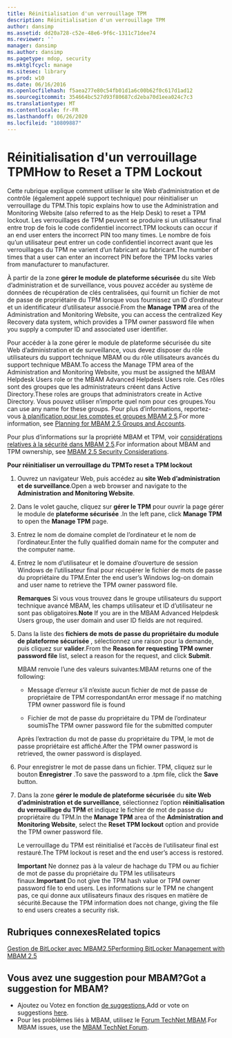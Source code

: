 ```yaml
---
title: Réinitialisation d'un verrouillage TPM
description: Réinitialisation d'un verrouillage TPM
author: dansimp
ms.assetid: dd20a728-c52e-48e6-9f6c-1311c71dee74
ms.reviewer: ''
manager: dansimp
ms.author: dansimp
ms.pagetype: mdop, security
ms.mktglfcycl: manage
ms.sitesec: library
ms.prod: w10
ms.date: 06/16/2016
ms.openlocfilehash: f5aea277e80c54fb01d1a6c00b62f0c617d1ad12
ms.sourcegitcommit: 354664bc527d93f80687cd2eba70d1eea024c7c3
ms.translationtype: MT
ms.contentlocale: fr-FR
ms.lasthandoff: 06/26/2020
ms.locfileid: "10809887"
---
```

# <span data-ttu-id="085f0-103">Réinitialisation d'un verrouillage TPM</span><span class="sxs-lookup"><span data-stu-id="085f0-103">How to Reset a TPM Lockout</span></span>


<span data-ttu-id="085f0-104">Cette rubrique explique comment utiliser le site Web d’administration et de contrôle (également appelé support technique) pour réinitialiser un verrouillage du TPM.</span><span class="sxs-lookup"><span data-stu-id="085f0-104">This topic explains how to use the Administration and Monitoring Website (also referred to as the Help Desk) to reset a TPM lockout.</span></span> <span data-ttu-id="085f0-105">Les verrouillages de TPM peuvent se produire si un utilisateur final entre trop de fois le code confidentiel incorrect.</span><span class="sxs-lookup"><span data-stu-id="085f0-105">TPM lockouts can occur if an end user enters the incorrect PIN too many times.</span></span> <span data-ttu-id="085f0-106">Le nombre de fois qu’un utilisateur peut entrer un code confidentiel incorrect avant que les verrouillages du TPM ne varient d’un fabricant au fabricant.</span><span class="sxs-lookup"><span data-stu-id="085f0-106">The number of times that a user can enter an incorrect PIN before the TPM locks varies from manufacturer to manufacturer.</span></span>

<span data-ttu-id="085f0-107">À partir de la zone **gérer le module de plateforme sécurisée** du site Web d’administration et de surveillance, vous pouvez accéder au système de données de récupération de clés centralisées, qui fournit un fichier de mot de passe de propriétaire du TPM lorsque vous fournissez un ID d’ordinateur et un identificateur d’utilisateur associé.</span><span class="sxs-lookup"><span data-stu-id="085f0-107">From the **Manage TPM** area of the Administration and Monitoring Website, you can access the centralized Key Recovery data system, which provides a TPM owner password file when you supply a computer ID and associated user identifier.</span></span>

<span data-ttu-id="085f0-108">Pour accéder à la zone gérer le module de plateforme sécurisée du site Web d’administration et de surveillance, vous devez disposer du rôle utilisateurs du support technique MBAM ou du rôle utilisateurs avancés du support technique MBAM.</span><span class="sxs-lookup"><span data-stu-id="085f0-108">To access the Manage TPM area of the Administration and Monitoring Website, you must be assigned the MBAM Helpdesk Users role or the MBAM Advanced Helpdesk Users role.</span></span> <span data-ttu-id="085f0-109">Ces rôles sont des groupes que les administrateurs créent dans Active Directory.</span><span class="sxs-lookup"><span data-stu-id="085f0-109">These roles are groups that administrators create in Active Directory.</span></span> <span data-ttu-id="085f0-110">Vous pouvez utiliser n’importe quel nom pour ces groupes.</span><span class="sxs-lookup"><span data-stu-id="085f0-110">You can use any name for these groups.</span></span> <span data-ttu-id="085f0-111">Pour plus d’informations, reportez-vous [à planification pour les comptes et groupes MBAM 2,5](planning-for-mbam-25-groups-and-accounts.md#bkmk-helpdesk-roles).</span><span class="sxs-lookup"><span data-stu-id="085f0-111">For more information, see [Planning for MBAM 2.5 Groups and Accounts](planning-for-mbam-25-groups-and-accounts.md#bkmk-helpdesk-roles).</span></span>

<span data-ttu-id="085f0-112">Pour plus d’informations sur la propriété MBAM et TPM, voir [considérations relatives à la sécurité dans MBAM 2,5](mbam-25-security-considerations.md#bkmk-tpm).</span><span class="sxs-lookup"><span data-stu-id="085f0-112">For information about MBAM and TPM ownership, see [MBAM 2.5 Security Considerations](mbam-25-security-considerations.md#bkmk-tpm).</span></span>

**<span data-ttu-id="085f0-113">Pour réinitialiser un verrouillage du TPM</span><span class="sxs-lookup"><span data-stu-id="085f0-113">To reset a TPM lockout</span></span>**

1.  <span data-ttu-id="085f0-114">Ouvrez un navigateur Web, puis accédez au **site Web d’administration et de surveillance**.</span><span class="sxs-lookup"><span data-stu-id="085f0-114">Open a web browser and navigate to the **Administration and Monitoring Website**.</span></span>

2.  <span data-ttu-id="085f0-115">Dans le volet gauche, cliquez sur **gérer le TPM** pour ouvrir la page gérer le module de **plateforme sécurisée** .</span><span class="sxs-lookup"><span data-stu-id="085f0-115">In the left pane, click **Manage TPM** to open the **Manage TPM** page.</span></span>

3.  <span data-ttu-id="085f0-116">Entrez le nom de domaine complet de l’ordinateur et le nom de l’ordinateur.</span><span class="sxs-lookup"><span data-stu-id="085f0-116">Enter the fully qualified domain name for the computer and the computer name.</span></span>

4.  <span data-ttu-id="085f0-117">Entrez le nom d’utilisateur et le domaine d’ouverture de session Windows de l’utilisateur final pour récupérer le fichier de mots de passe du propriétaire du TPM.</span><span class="sxs-lookup"><span data-stu-id="085f0-117">Enter the end user’s Windows log-on domain and user name to retrieve the TPM owner password file.</span></span>

    <span data-ttu-id="085f0-118">**Remarques**  Si vous vous trouvez dans le groupe utilisateurs du support technique avancé MBAM, les champs utilisateur et ID d’utilisateur ne sont pas obligatoires.</span><span class="sxs-lookup"><span data-stu-id="085f0-118">**Note** If you are in the MBAM Advanced Helpdesk Users group, the user domain and user ID fields are not required.</span></span>

     

5.  <span data-ttu-id="085f0-119">Dans la liste des **fichiers de mots de passe du propriétaire du module de plateforme sécurisée** , sélectionnez une raison pour la demande, puis cliquez sur **valider**.</span><span class="sxs-lookup"><span data-stu-id="085f0-119">From the **Reason for requesting TPM owner password file** list, select a reason for the request, and click **Submit**.</span></span>

    <span data-ttu-id="085f0-120">MBAM renvoie l’une des valeurs suivantes:</span><span class="sxs-lookup"><span data-stu-id="085f0-120">MBAM returns one of the following:</span></span>

    -   <span data-ttu-id="085f0-121">Message d’erreur s’il n’existe aucun fichier de mot de passe de propriétaire de TPM correspondant</span><span class="sxs-lookup"><span data-stu-id="085f0-121">An error message if no matching TPM owner password file is found</span></span>

    -   <span data-ttu-id="085f0-122">Fichier de mot de passe du propriétaire du TPM de l’ordinateur soumis</span><span class="sxs-lookup"><span data-stu-id="085f0-122">The TPM owner password file for the submitted computer</span></span>

    <span data-ttu-id="085f0-123">Après l’extraction du mot de passe du propriétaire du TPM, le mot de passe propriétaire est affiché.</span><span class="sxs-lookup"><span data-stu-id="085f0-123">After the TPM owner password is retrieved, the owner password is displayed.</span></span>

6.  <span data-ttu-id="085f0-124">Pour enregistrer le mot de passe dans un fichier. TPM, cliquez sur le bouton **Enregistrer** .</span><span class="sxs-lookup"><span data-stu-id="085f0-124">To save the password to a .tpm file, click the **Save** button.</span></span>

7.  <span data-ttu-id="085f0-125">Dans la zone **gérer le module de plateforme sécurisée** du **site Web d’administration et de surveillance**, sélectionnez l’option **réinitialisation du verrouillage du TPM** et indiquez le fichier de mot de passe du propriétaire du TPM.</span><span class="sxs-lookup"><span data-stu-id="085f0-125">In the **Manage TPM** area of the **Administration and Monitoring Website**, select the **Reset TPM lockout** option and provide the TPM owner password file.</span></span>

    <span data-ttu-id="085f0-126">Le verrouillage du TPM est réinitialisé et l’accès de l’utilisateur final est restauré.</span><span class="sxs-lookup"><span data-stu-id="085f0-126">The TPM lockout is reset and the end user’s access is restored.</span></span>

    <span data-ttu-id="085f0-127">**Important**  Ne donnez pas à la valeur de hachage du TPM ou au fichier de mot de passe du propriétaire du TPM les utilisateurs finaux.</span><span class="sxs-lookup"><span data-stu-id="085f0-127">**Important** Do not give the TPM hash value or TPM owner password file to end users.</span></span> <span data-ttu-id="085f0-128">Les informations sur le TPM ne changent pas, ce qui donne aux utilisateurs finaux des risques en matière de sécurité.</span><span class="sxs-lookup"><span data-stu-id="085f0-128">Because the TPM information does not change, giving the file to end users creates a security risk.</span></span>

     



## <span data-ttu-id="085f0-129">Rubriques connexes</span><span class="sxs-lookup"><span data-stu-id="085f0-129">Related topics</span></span>


[<span data-ttu-id="085f0-130">Gestion de BitLocker avec MBAM2.5</span><span class="sxs-lookup"><span data-stu-id="085f0-130">Performing BitLocker Management with MBAM 2.5</span></span>](performing-bitlocker-management-with-mbam-25.md)

 

## <span data-ttu-id="085f0-131">Vous avez une suggestion pour MBAM?</span><span class="sxs-lookup"><span data-stu-id="085f0-131">Got a suggestion for MBAM?</span></span>
- <span data-ttu-id="085f0-132">Ajoutez ou Votez en fonction [de suggestions.](http://mbam.uservoice.com/forums/268571-microsoft-bitlocker-administration-and-monitoring)</span><span class="sxs-lookup"><span data-stu-id="085f0-132">Add or vote on suggestions [here](http://mbam.uservoice.com/forums/268571-microsoft-bitlocker-administration-and-monitoring).</span></span> 
- <span data-ttu-id="085f0-133">Pour les problèmes liés à MBAM, utilisez le [Forum TechNet MBAM](https://social.technet.microsoft.com/Forums/home?forum=mdopmbam).</span><span class="sxs-lookup"><span data-stu-id="085f0-133">For MBAM issues, use the [MBAM TechNet Forum](https://social.technet.microsoft.com/Forums/home?forum=mdopmbam).</span></span> 





